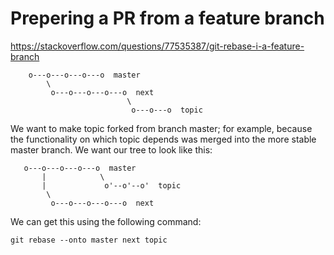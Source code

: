 # Prepering a PR from a feature branch

https://stackoverflow.com/questions/77535387/git-rebase-i-a-feature-branch

```
    o---o---o---o---o  master
        \
         o---o---o---o---o  next
                          \
                           o---o---o  topic
```

We want to make topic forked from branch master; for example, because the functionality on which topic depends was merged into the more stable master branch. We want our tree to look like this:

```
   o---o---o---o---o  master
       |            \
       |             o'--o'--o'  topic
        \
         o---o---o---o---o  next
```

We can get this using the following command:

```
git rebase --onto master next topic
```
